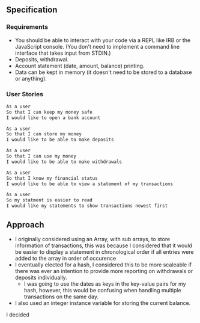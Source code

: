 ## Specification

### Requirements

* You should be able to interact with your code via a REPL like IRB or the JavaScript console.  (You don't need to implement a command line interface that takes input from STDIN.)
* Deposits, withdrawal.
* Account statement (date, amount, balance) printing.
* Data can be kept in memory (it doesn't need to be stored to a database or anything).

### User Stories
```bash
As a user
So that I can keep my money safe
I would like to open a bank account
```

```bash
As a user
So that I can store my money
I would like to be able to make deposits
```

```bash
As a user 
So that I can use my money
I would like to be able to make withdrawals
```

```bash
As a user
So that I know my financial status
I would like to be able to view a statement of my transactions
```

```bash
As a user
So my statment is easier to read
I would like my statements to show transactions newest first
```

## Approach
- I originally considered using an Array, with sub arrays, to store information of transactions, this was because I considered that it would be easier to display a statement in chronological order if all entries were added to the array in order of occurence
- I eventually elected for a hash, I considered this to be more scaleable if there was ever an intention to provide more reporting on withdrawals or deposits individually.
  - I was going to use the dates as keys in the key-value pairs for my hash, however, this would be confusing when handling multiple transactions on the same day. 
- I also used an integer instance variable for storing the current balance. 

I decided 